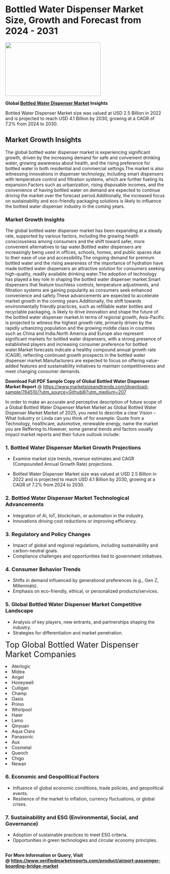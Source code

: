 <H1>Bottled Water Dispenser Market Size, Growth and Forecast from 2024 - 2031</H1><img class="aligncenter size-medium wp-image-584254" src="https://thirdeyenews.in/wp-content/uploads/2024/09/Global-Market-Research-300x168.jpeg" alt="" width="300" height="168" /><p><strong>Global&nbsp;<a href="https://www.marketsizeandtrends.com/download-sample/764510/?utm_source=Github8j?utm_medium=207">Bottled Water Dispenser Market</a> Insights</strong></p><p>Bottled Water Dispenser Market size was valued at USD 2.5 Billion in 2022 and is projected to reach USD 4.1 Billion by 2030, growing at a CAGR of 7.2% from 2024 to 2030.</p><p><h2>Market Growth Insights</h2> The global bottled water dispenser market is experiencing significant growth, driven by the increasing demand for safe and convenient drinking water, growing awareness about health, and the rising preference for bottled water in both residential and commercial settings.The market is also witnessing innovations in dispenser technology, including smart dispensers with temperature control and filtration systems, which are further fueling its expansion.Factors such as urbanization, rising disposable incomes, and the convenience of having bottled water on demand are expected to continue driving the market over the forecast period.Additionally, the increased focus on sustainability and eco-friendly packaging solutions is likely to influence the bottled water dispenser industry in the coming years. <h3>Market Growth Insights</h3> The global bottled water dispenser market has been expanding at a steady rate, supported by various factors, including the growing health consciousness among consumers and the shift toward safer, more convenient alternatives to tap water.Bottled water dispensers are increasingly being used in offices, schools, homes, and public spaces due to their ease of use and accessibility.The ongoing demand for premium bottled water and the rising awareness of the importance of hydration have made bottled water dispensers an attractive solution for consumers seeking high-quality, readily available drinking water.The adoption of technology has played a key role in shaping the bottled water dispenser market.Smart dispensers that feature touchless controls, temperature adjustments, and filtration systems are gaining popularity as consumers seek enhanced convenience and safety.These advancements are expected to accelerate market growth in the coming years.Additionally, the shift towards environmentally friendly practices, such as refillable water bottles and recyclable packaging, is likely to drive innovation and shape the future of the bottled water dispenser market.In terms of regional growth, Asia-Pacific is projected to witness the highest growth rate, primarily driven by the rapidly urbanizing population and the growing middle class in countries such as China and India.North America and Europe also represent significant markets for bottled water dispensers, with a strong presence of established players and increasing consumer preference for bottled water.Market forecasts indicate a healthy compound annual growth rate (CAGR), reflecting continued growth prospects in the bottled water dispenser market.Manufacturers are expected to focus on offering value-added features and sustainability initiatives to maintain competitiveness and meet changing consumer demands.</p><p><span class=""><strong>Download Full PDF Sample Copy of Global Bottled Water Dispenser Market Report</strong> @ <a href="https://www.marketsizeandtrends.com/download-sample/764510/?utm_source=Github8j?utm_medium=207" target="_blank">https://www.marketsizeandtrends.com/download-sample/764510/?utm_source=Github8j?utm_medium=207</a></span></p><p>In order to make an accurate and perceptive description of future scope of a Global&nbsp;Bottled Water Dispenser Market Market as Global&nbsp;Bottled Water Dispenser Market Market of 2025, you need to describe a clear Vision &ndash; What Industry or Linda can you think of for example: Quote from a Technology, healthcare, automotive, renewable energy, name the market you are Reffering to.However, some general trends and factors usually impact market reports and their future outlook include:</p><h3>1.&nbsp;<strong>Bottled Water Dispenser Market Growth Projections</strong></h3><ul><li>Examine market size trends, revenue estimates and CAGR (Compounded Annual Growth Rate) projections.</li><li><p>Bottled Water Dispenser Market size was valued at USD 2.5 Billion in 2022 and is projected to reach USD 4.1 Billion by 2030, growing at a CAGR of 7.2% from 2024 to 2030.</p></li></ul><h3>2.&nbsp;<strong>Bottled Water Dispenser Market Technological Advancements</strong></h3><ul><li>Integration of AI, IoT, blockchain, or automation in the industry.</li><li>Innovations driving cost reductions or improving efficiency.</li></ul><h3>3.&nbsp;<strong>Regulatory and Policy Changes</strong></h3><ul><li>Impact of global and regional regulations, including sustainability and carbon-neutral goals.</li><li>Compliance challenges and opportunities tied to government initiatives.</li></ul><h3>4.&nbsp;<strong>Consumer Behavior Trends</strong></h3><ul><li>Shifts in demand influenced by generational preferences (e.g., Gen Z, Millennials).</li><li>Emphasis on eco-friendly, ethical, or personalized products/services.</li></ul><h3>5.&nbsp;<strong>Global Bottled Water Dispenser Market Competitive Landscape</strong></h3><ul><li>Analysis of key players, new entrants, and partnerships shaping the industry.</li><li>Strategies for differentiation and market penetration.</li></ul><p data-pm-slice="1 1 []"><span style="color: inherit; font-family: inherit; font-size: 25px;">Top Global Bottled Water Dispenser Market Companies</span></p><div class="" data-test-id=""><p><li>Aterlogic</li><li> Midea</li><li> Angel</li><li> Honeywell</li><li> Culligan</li><li> Champ</li><li> Oasis</li><li> Primo</li><li> Whirlpool</li><li> Haier</li><li> Lamo</li><li> Qinyuan</li><li> Aqua Clara</li><li> Panasonic</li><li> Aux</li><li> Cosmetal</li><li> Quench</li><li> Chigo</li><li> Newair</li></p></div><h3>6.&nbsp;<strong>Economic and Geopolitical Factors</strong></h3><ul><li>Influence of global economic conditions, trade policies, and geopolitical events.</li><li>Resilience of the market to inflation, currency fluctuations, or global crises.</li></ul><h3>7.&nbsp;<strong>Sustainability and ESG (Environmental, Social, and Governance)</strong></h3><ul><li>Adoption of sustainable practices to meet ESG criteria.</li><li>Opportunities in green technologies and circular economy principles.</li></ul><h2><strong style="font-size: 14px;">For More Information or Query, Visit @&nbsp;</strong><a style="background-color: #ffffff; font-size: 14px;" href="https://www.marketsizeandtrends.com/report/bottled-water-dispenser-market/" target="_blank">https://www.verifiedmarketreports.com/product/airport-passenger-boarding-bridge-market</a></h2>